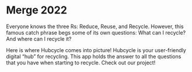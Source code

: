 # Merge 2022

Everyone knows the three Rs: Reduce, Reuse, and Recycle. However, this famous catch phrase begs some of its own questions: What can I recycle? And where can I recycle it? 

Here is where Hubcycle comes into picture! Hubcycle is your user-friendly digital “hub” for recycling. This app holds the answer to all the questions that you have when starting to recycle. Check out our project!

